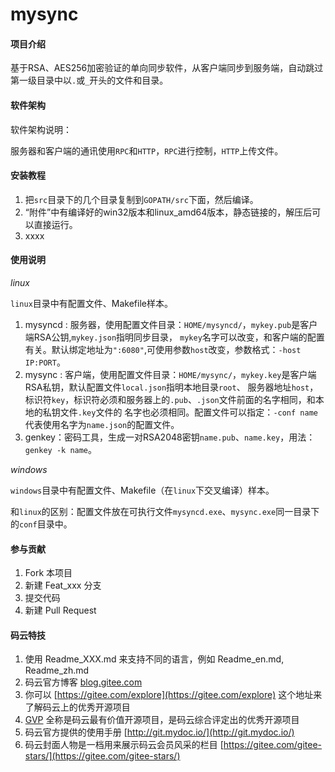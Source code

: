 # mysync

#### 项目介绍
基于RSA、AES256加密验证的单向同步软件，从客户端同步到服务端，自动跳过第一级目录中以`.`或`_`开头的文件和目录。

#### 软件架构
软件架构说明：

服务器和客户端的通讯使用`RPC`和`HTTP`，`RPC`进行控制，`HTTP`上传文件。

#### 安装教程

1. 把`src`目录下的几个目录复制到`GOPATH/src`下面，然后编译。
2. “附件”中有编译好的win32版本和linux_amd64版本，静态链接的，解压后可以直接运行。
3. xxxx

#### 使用说明

*linux*

`linux`目录中有配置文件、Makefile样本。

1. mysyncd : 服务器，使用配置文件目录：`HOME/mysyncd/`，`mykey.pub`是客户端RSA公钥,`mykey.json`指明同步目录，
`mykey`名字可以改变，和客户端的配置有关。默认绑定地址为`":6080"`,可使用参数`host`改变，参数格式：`-host IP:PORT`。
2. mysync : 客户端，使用配置文件目录：`HOME/mysync/`，`mykey.key`是客户端RSA私钥，默认配置文件`local.json`指明本地目录`root`、
服务器地址`host`，标识符`key`，标识符必须和服务器上的`.pub`、`.json`文件前面的名字相同，和本地的私钥文件`.key`文件的
名字也必须相同。配置文件可以指定：`-conf name`代表使用名字为`name.json`的配置文件。
3. genkey：密码工具，生成一对RSA2048密钥`name.pub`、`name.key`，用法：`genkey -k name`。

*windows*

`windows`目录中有配置文件、Makefile（在`linux`下交叉编译）样本。

和`linux`的区别：配置文件放在可执行文件`mysyncd.exe`、`mysync.exe`同一目录下的`conf`目录中。

#### 参与贡献

1. Fork 本项目
2. 新建 Feat_xxx 分支
3. 提交代码
4. 新建 Pull Request


#### 码云特技

1. 使用 Readme\_XXX.md 来支持不同的语言，例如 Readme\_en.md, Readme\_zh.md
2. 码云官方博客 [blog.gitee.com](https://blog.gitee.com)
3. 你可以 [https://gitee.com/explore](https://gitee.com/explore) 这个地址来了解码云上的优秀开源项目
4. [GVP](https://gitee.com/gvp) 全称是码云最有价值开源项目，是码云综合评定出的优秀开源项目
5. 码云官方提供的使用手册 [http://git.mydoc.io/](http://git.mydoc.io/)
6. 码云封面人物是一档用来展示码云会员风采的栏目 [https://gitee.com/gitee-stars/](https://gitee.com/gitee-stars/)